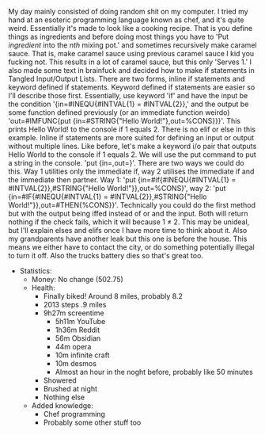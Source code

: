 My day mainly consisted of doing random shit on my computer. I tried my hand at an esoteric programming language known as chef, and it's quite weird. Essentially it's made to look like a cooking recipe. That is you define things as ingredients and before doing most things you have to 'Put *ingredient* into the *nth* mixing pot.' and sometimes recursively make caramel sauce. That is, make caramel sauce using previous caramel sauce I kid you fucking not. This results in a lot of caramel sauce, but this only 'Serves 1.' I also made some text in brainfuck and decided how to make if statements in Tangled Input/Output Lists. There are two forms, inline if statements and keyword defined if statements. Keyword defined if statements are easier so I'll describe those first. Essentially, use keyword 'if' and have the input be the condition '{in=#INEQU{#INTVAL{1} = \#INTVAL{2}},' and the output be some function defined previously (or an immediate function weirdo) 'out=#IMFUNC{put {in=#STRING{"Hello World!"},out=%CONS}}}'. This prints Hello World! to the console if 1 equals 2. There is no elif or else in this example. Inline if statements are more suited for defining an input or output without multiple lines. Like before, let's make a keyword i/o pair that outputs Hello World to the console if 1 equals 2. We will use the put command to put a string in the console. 'put {in=,out=}'. There are two ways we could do this. Way 1 utilities only the immediate if, way 2 utilises the immediate if and the immediate then partner. Way 1: 'put {in=#if{#INEQU{#INTVAL{1} = \#INTVAL{2}},#STRING{"Hello World!"}},out=%CONS}', way 2: 'put {in=#IF{#INEQU{#INTVAL{1} = \#INTVAL{2}},#STRING{"Hello World!"}},out=#THEN{%CONS}}'. Technically you could do the first method but with the output being iffed instead of or and the input. Both will return nothing if the check fails, which it will because 1 ≠ 2. This may be unideal, but I'll explain elses and elifs once I have more time to think about it. Also my grandparents have another leak but this one is before the house. This means we either have to contact the city, or do something potentially illegal to turn it off. Also the trucks battery dies so that's great too.
- Statistics:
	- Money: No change (502.75)
	- Health:
		- Finally biked! Around 8 miles, probably 8.2
		- 2013 steps .9 miles
		- 9h27m screentime
			- 5h11m YouTube
			- 1h36m Reddit
			- 56m Obsidian
			- 44m opera
			- 10m infinite craft
			- 10m desmos
			- Almost an hour in the noght before, probably like 50 minutes
		- Showered
		- Brushed at night
		- Nothing else
	- Added knowledge:
		- Chef programming
		- Probably some other stuff too
